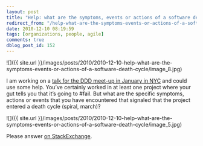 ```yaml
---
layout: post
title: "Help: what are the symptoms, events or actions of a software death cycle?"
redirect_from: "/help-what-are-the-symptoms-events-or-actions-of-a-software-death-cycle/"
date: 2010-12-10 08:19:59
tags: [organizations, people, agile]
comments: true
dblog_post_id: 152
---
```

![]({{ site.url }}/images/posts/2010/2010-12-10-help-what-are-the-symptoms-events-or-actions-of-a-software-death-cycle/image_8.jpg)

I am working on a [talk for the DDD meet-up in January in NYC](http://www.dddnyc.org/calendar/15302867/) and could use some help. You’ve certainly worked in at least one project where your gut tells you that it’s going to #fail. But what are the specific symptoms, actions or events that you have encountered that signaled that the project entered a death cycle (spiral, march)?

![]({{ site.url }}/images/posts/2010/2010-12-10-help-what-are-the-symptoms-events-or-actions-of-a-software-death-cycle/image_5.jpg)

Please answer [on StackExchange](http://programmers.stackexchange.com/questions/25181/what-are-the-symptoms-events-or-actions-of-a-software-death-cycle).

